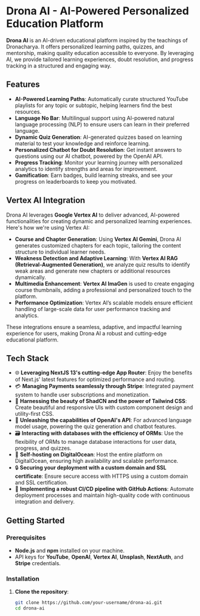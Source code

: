 # Drona AI - AI-Powered Personalized Education Platform

**Drona AI** is an AI-driven educational platform inspired by the teachings of Dronacharya. It offers personalized learning paths, quizzes, and mentorship, making quality education accessible to everyone. By leveraging AI, we provide tailored learning experiences, doubt resolution, and progress tracking in a structured and engaging way.

## Features

- **AI-Powered Learning Paths**: Automatically curate structured YouTube playlists for any topic or subtopic, helping learners find the best resources.
- **Language No Bar**: Multilingual support using AI-powered natural language processing (NLP) to ensure users can learn in their preferred language.
- **Dynamic Quiz Generation**: AI-generated quizzes based on learning material to test your knowledge and reinforce learning.
- **Personalized Chatbot for Doubt Resolution**: Get instant answers to questions using our AI chatbot, powered by the OpenAI API.
- **Progress Tracking**: Monitor your learning journey with personalized analytics to identify strengths and areas for improvement.
- **Gamification**: Earn badges, build learning streaks, and see your progress on leaderboards to keep you motivated.

## **Vertex AI Integration**

Drona AI leverages **Google Vertex AI** to deliver advanced, AI-powered functionalities for creating dynamic and personalized learning experiences. Here's how we're using Vertex AI:

- **Course and Chapter Generation**: Using **Vertex AI Gemini**, Drona AI generates customized chapters for each topic, tailoring the content structure to individual learner needs.
- **Weakness Detection and Adaptive Learning**: With **Vertex AI RAG (Retrieval-Augmented Generation)**, we analyze quiz results to identify weak areas and generate new chapters or additional resources dynamically.
- **Multimedia Enhancement**: **Vertex AI ImaGen** is used to create engaging course thumbnails, adding a professional and personalized touch to the platform.
- **Performance Optimization**: Vertex AI’s scalable models ensure efficient handling of large-scale data for user performance tracking and analytics.

These integrations ensure a seamless, adaptive, and impactful learning experience for users, making Drona AI a robust and cutting-edge educational platform.

## Tech Stack

- 🌐 **Leveraging NextJS 13's cutting-edge App Router**: Enjoy the benefits of Next.js' latest features for optimized performance and routing.
- 💳 **Managing Payments seamlessly through Stripe**: Integrated payment system to handle user subscriptions and monetization.
- 🎨 **Harnessing the beauty of ShadCN and the power of Tailwind CSS**: Create beautiful and responsive UIs with custom component design and utility-first CSS.
- 🧠 **Unleashing the capabilities of OpenAI's API**: For advanced language model usage, powering the quiz generation and chatbot features.
- 🗃️ **Interacting with databases with the efficiency of ORMs**: Use the flexibility of ORMs to manage database interactions for user data, progress, and quizzes.
- 🚀 **Self-hosting on DigitalOcean**: Host the entire platform on DigitalOcean, ensuring high availability and scalable performance.
- 🔒 **Securing your deployment with a custom domain and SSL certificate**: Ensure secure access with HTTPS using a custom domain and SSL certification.
- 🔄 **Implementing a robust CI/CD pipeline with GitHub Actions**: Automate deployment processes and maintain high-quality code with continuous integration and delivery.

## Getting Started

### Prerequisites

- **Node.js** and **npm** installed on your machine.
- API keys for **YouTube**, **OpenAI**, **Vertex AI**, **Unsplash**, **NextAuth**, and **Stripe** credentials.

### Installation

1. **Clone the repository**:
   ```bash
   git clone https://github.com/your-username/drona-ai.git
   cd drona-ai
